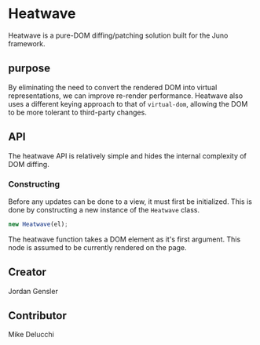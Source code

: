 # Heatwave
Heatwave is a pure-DOM diffing/patching solution built for the Juno framework.

## purpose
By eliminating the need to convert the rendered DOM into virtual representations, we can improve re-render performance. Heatwave also uses a different keying approach to that of `virtual-dom`, allowing the DOM to be more tolerant to third-party changes.

## API
The heatwave API is relatively simple and hides the internal complexity of DOM diffing.

### Constructing
Before any updates can be done to a view, it must first be initialized. This is done by constructing a new instance of the `Heatwave` class.

```javascript
new Heatwave(el);
```
The heatwave function takes a DOM element as it's first argument. This node is assumed to be currently rendered on the page. 

## Creator
Jordan Gensler

## Contributor 
Mike Delucchi



